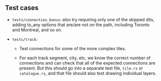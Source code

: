 ## Test cases

- `tests/connection_bonus`: also try requiring only one of the skipped dits, adding to_any options that are/are not on the path, including Toronto and Montreal, and so on.

- `tests/track`:

  - Test connections for some of the more complex tiles.

  - For each track segment, city, etc, we know the correct number of connections and can check that all of the expected connections are present.
    But this should go into a separate test file, `tile.rs` or `catalogue.rs`, and that file should also test drawing individual layers.
